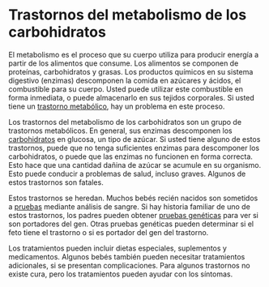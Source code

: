 Trastornos del metabolismo de los carbohidratos
===============================================


El metabolismo es el proceso que su cuerpo utiliza para producir energía a partir de los alimentos que consume. Los alimentos se componen de proteínas, carbohidratos y grasas. Los productos químicos en su sistema digestivo (enzimas) descomponen la comida en azúcares y ácidos, el combustible para su cuerpo. Usted puede utilizar este combustible en forma inmediata, o puede almacenarlo en sus tejidos corporales. Si usted tiene un [trastorno metabólico](https://medlineplus.gov/spanish/metabolicdisorders.html), hay un problema en este proceso.


Los trastornos del metabolismo de los carbohidratos son un grupo de trastornos metabólicos. En general, sus enzimas descomponen los [carbohidratos](https://medlineplus.gov/spanish/carbohydrates.html) en glucosa, un tipo de azúcar. Si usted tiene alguno de estos trastornos, puede que no tenga suficientes enzimas para descomponer los carbohidratos, o puede que las enzimas no funcionen en forma correcta. Esto hace que una cantidad dañina de azúcar se acumule en su organismo. Esto puede conducir a problemas de salud, incluso graves. Algunos de estos trastornos son fatales.


Estos trastornos se heredan. Muchos bebés recién nacidos son sometidos a [pruebas](https://medlineplus.gov/spanish/newbornscreening.html) mediante análisis de sangre. Si hay historia familiar de uno de estos trastornos, los padres pueden obtener [pruebas genéticas](https://medlineplus.gov/spanish/genetictesting.html) para ver si son portadores del gen. Otras pruebas genéticas pueden determinar si el feto tiene el trastorno o si es portador del gen del trastorno.


Los tratamientos pueden incluir dietas especiales, suplementos y medicamentos. Algunos bebés también pueden necesitar tratamientos adicionales, si se presentan complicaciones. Para algunos trastornos no existe cura, pero los tratamientos pueden ayudar con los síntomas.

